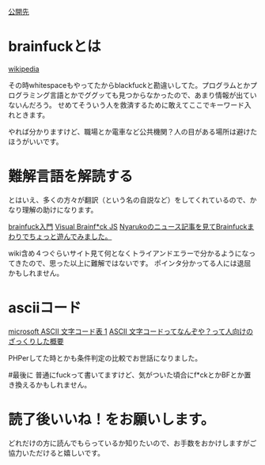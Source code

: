 [公開先](https://qiita.com/nomurasan/items/b41f6c4438992f5f492e)

# brainfuckとは
[wikipedia](https://ja.wikipedia.org/wiki/Brainfuck#Brainfuck.E3.81.AE.E8.A8.80.E8.AA.9E.E4.BB.95.E6.A7.98)

その時whitespaceもやってたからblackfuckと勘違いしてた。プログラムとかプログラミング言語とかでググッても見つからなかったので、あまり情報が出ていないんだろう。
せめてそういう人を救済するために敢えてここでキーワード入れときます。

やれば分かりますけど、職場とか電車など公共機関？人の目がある場所は避けたほうがいいです。

# 難解言語を解読する
とはいえ、多くの方々が翻訳（という名の自説など）をしてくれているので、かなり理解の助けになります。

[brainfuck入門](https://kimiyuki.net/blog/2015/04/09/a-brainfuck-tutorial/)
[Visual Brainf*ck JS](http://quwahara.github.io/VisualBrainfuckJs/index.html)
[Nyarukoのニュース記事を見てBrainfuckまわりでちょっと遊んでみました。](http://tsoft-web.com/sub/brainfuck/)

wiki含め４つぐらいサイト見て何となくトライアンドエラーで分かるようになってきたので、思った以上に難解ではないです。
ポインタ分かってる人には退屈かもしれません。

# asciiコード
[microsoft ASCII 文字コード表 1](https://msdn.microsoft.com/ja-jp/library/60ecse8t(v=vs.80).aspx)
[ASCII 文字コードってなんぞや？って人向けのざっくりした概要](http://ar.aichi-u.ac.jp/lecture/infosys/charcode/asciicode.html)

PHPerしてた時とかも条件判定の比較でお世話になりました。


#最後に
普通にfuckって書いてますけど、気がついた頃合にf*ckとかBFとか置き換えるかもしれません。

# 読了後いいね！をお願いします。
どれだけの方に読んでもらっているか知りたいので、お手数をおかけしますがご協力いただけると嬉しいです。
